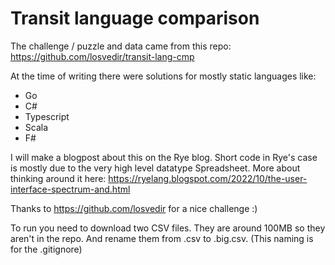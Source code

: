 # Transit language comparison

The challenge / puzzle and data came from this repo: 
https://github.com/losvedir/transit-lang-cmp

At the time of writing there were solutions for mostly static languages like:
- Go
- C#
- Typescript
- Scala
- F#

I will make a blogpost about this on the Rye blog. Short code in Rye's case
is mostly due to the very high level datatype Spreadsheet. More about thinking
around it here:
https://ryelang.blogspot.com/2022/10/the-user-interface-spectrum-and.html

Thanks to https://github.com/losvedir for a nice challenge :)

To run you need to download two CSV files. They are around 100MB so they aren't in the repo. And rename them from .csv to .big.csv.
(This naming is for the .gitignore)
